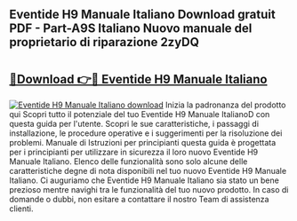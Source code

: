 ## Eventide H9 Manuale Italiano Download gratuit PDF - Part-A9S Italiano Nuovo manuale del proprietario di riparazione 2zyDQ

# <h2><a href="http://dfg0l0.blite.top/?on=Eventide+H9+Manuale+Italiano">🔗Download 👉🔴 Eventide H9 Manuale Italiano</a></h2>

[![Eventide H9 Manuale Italiano download](https://i.imgur.com/lujVjoI.png)](http://dfg0l0.blite.top/?on=Eventide+H9+Manuale+Italiano)
Inizia la padronanza del prodotto qui Scopri tutto il potenziale del tuo Eventide H9 Manuale ItalianoD con questa guida per l'utente. Scopri le sue caratteristiche, i passaggi di installazione, le procedure operative e i suggerimenti per la risoluzione dei problemi. Manuale di Istruzioni per principianti questa guida è progettata per i principianti per utilizzare in sicurezza il loro nuovo Eventide H9 Manuale Italiano. Elenco delle funzionalità sono solo alcune delle caratteristiche degne di nota disponibili nel tuo nuovo Eventide H9 Manuale Italiano. Ci auguriamo che Eventide H9 Manuale Italiano sia stato un bene prezioso mentre navighi tra le funzionalità del tuo nuovo prodotto. In caso di domande o dubbi, non esitare a contattare il nostro Team di assistenza clienti.
